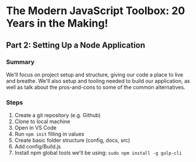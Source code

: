 # The Modern JavaScript Toolbox: 20 Years in the Making!

## Part 2: Setting Up a Node Application

### Summary

We'll focus on project setup and structure, giving our code a place to live and breathe. We'll also setup and tooling needed to build our application, as well as talk about the pros-and-cons to some of the common alternatives.

### Steps

1. Create a git repository (e.g. Github)
2. Clone to local machine
3. Open in VS Code
4. Run `npm init` filling in values
5. Create basic folder structure (config, docs, src)
6. Add config/Build.js
7. Install npm global tools we'll be using: `sudo npm install -g gulp-cli`